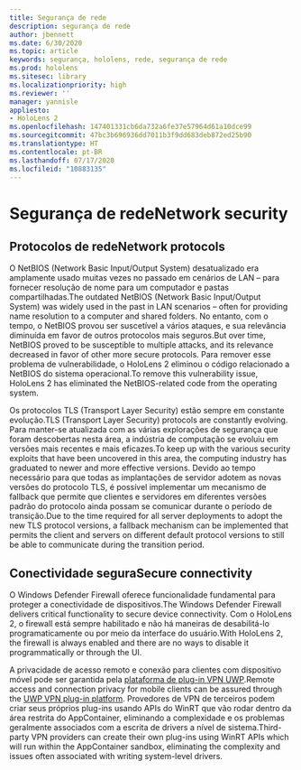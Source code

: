 ```yaml
---
title: Segurança de rede
description: segurança de rede
author: jbennett
ms.date: 6/30/2020
ms.topic: article
keywords: segurança, hololens, rede, segurança de rede
ms.prod: hololens
ms.sitesec: library
ms.localizationpriority: high
ms.reviewer: ''
manager: yannisle
appliesto:
- HoloLens 2
ms.openlocfilehash: 147401331cb6da732a6fe37e57964d61a10dce99
ms.sourcegitcommit: 47bc3b696936dd7011b3f9dd683deb872ed25b90
ms.translationtype: HT
ms.contentlocale: pt-BR
ms.lasthandoff: 07/17/2020
ms.locfileid: "10883135"
---
```

# <span data-ttu-id="86d13-104">Segurança de rede</span><span class="sxs-lookup"><span data-stu-id="86d13-104">Network security</span></span>

## <span data-ttu-id="86d13-105">Protocolos de rede</span><span class="sxs-lookup"><span data-stu-id="86d13-105">Network protocols</span></span>

<span data-ttu-id="86d13-106">O NetBIOS (Network Basic Input/Output System) desatualizado era amplamente usado muitas vezes no passado em cenários de LAN – para fornecer resolução de nome para um computador e pastas compartilhadas.</span><span class="sxs-lookup"><span data-stu-id="86d13-106">The outdated NetBIOS (Network Basic Input/Output System) was widely used in the past in LAN scenarios – often for providing name resolution to a computer and shared folders.</span></span> <span data-ttu-id="86d13-107">No entanto, com o tempo, o NetBIOS provou ser suscetível a vários ataques, e sua relevância diminuída em favor de outros protocolos mais seguros.</span><span class="sxs-lookup"><span data-stu-id="86d13-107">But over time, NetBIOS proved to be susceptible to multiple attacks, and its relevance decreased in favor of other more secure protocols.</span></span> <span data-ttu-id="86d13-108">Para remover esse problema de vulnerabilidade, o HoloLens 2 eliminou o código relacionado a NetBIOS do sistema operacional.</span><span class="sxs-lookup"><span data-stu-id="86d13-108">To remove this vulnerability issue, HoloLens 2 has eliminated the NetBIOS-related code from the operating system.</span></span>

<span data-ttu-id="86d13-109">Os protocolos TLS (Transport Layer Security) estão sempre em constante evolução.</span><span class="sxs-lookup"><span data-stu-id="86d13-109">TLS (Transport Layer Security) protocols are constantly evolving.</span></span> <span data-ttu-id="86d13-110">Para manter-se atualizada com as várias explorações de segurança que foram descobertas nesta área, a indústria de computação se evoluiu em versões mais recentes e mais eficazes.</span><span class="sxs-lookup"><span data-stu-id="86d13-110">To keep up with the various security exploits that have been uncovered in this area, the computing industry has graduated to newer and more effective versions.</span></span> <span data-ttu-id="86d13-111">Devido ao tempo necessário para que todas as implantações de servidor adotem as novas versões do protocolo TLS, é possível implementar um mecanismo de fallback que permite que clientes e servidores em diferentes versões padrão do protocolo ainda possam se comunicar durante o período de transição.</span><span class="sxs-lookup"><span data-stu-id="86d13-111">Due to the time required for all server deployments to adopt the new TLS protocol versions, a fallback mechanism can be implemented that permits the client and servers on different default protocol versions to still be able to communicate during the transition period.</span></span>

## <span data-ttu-id="86d13-112">Conectividade segura</span><span class="sxs-lookup"><span data-stu-id="86d13-112">Secure connectivity</span></span> 

<span data-ttu-id="86d13-113">O Windows Defender Firewall oferece funcionalidade fundamental para proteger a conectividade de dispositivos.</span><span class="sxs-lookup"><span data-stu-id="86d13-113">The Windows Defender Firewall delivers critical functionality to secure device connectivity.</span></span> <span data-ttu-id="86d13-114">Com o HoloLens 2, o firewall está sempre habilitado e não há maneiras de desabilitá-lo programaticamente ou por meio da interface do usuário.</span><span class="sxs-lookup"><span data-stu-id="86d13-114">With HoloLens 2, the firewall is always enabled and there are no ways to disable it programmatically or through the UI.</span></span>

<span data-ttu-id="86d13-115">A privacidade de acesso remoto e conexão para clientes com dispositivo móvel pode ser garantida pela [plataforma de plug-in VPN UWP](https://docs.microsoft.com/uwp/api/Windows.Networking.Vpn?view=winrt-19041).</span><span class="sxs-lookup"><span data-stu-id="86d13-115">Remote access and connection privacy for mobile clients can be assured through the [UWP VPN plug-in platform](https://docs.microsoft.com/uwp/api/Windows.Networking.Vpn?view=winrt-19041).</span></span> <span data-ttu-id="86d13-116">Provedores de VPN de terceiros podem criar seus próprios plug-ins usando APIs do WinRT que vão rodar dentro da área restrita do AppContainer, eliminando a complexidade e os problemas geralmente associados com a escrita de drivers a nível de sistema.</span><span class="sxs-lookup"><span data-stu-id="86d13-116">Third-party VPN providers can create their own plug-ins using WinRT APIs which will run within the AppContainer sandbox, eliminating the complexity and issues often associated with writing system-level drivers.</span></span>
